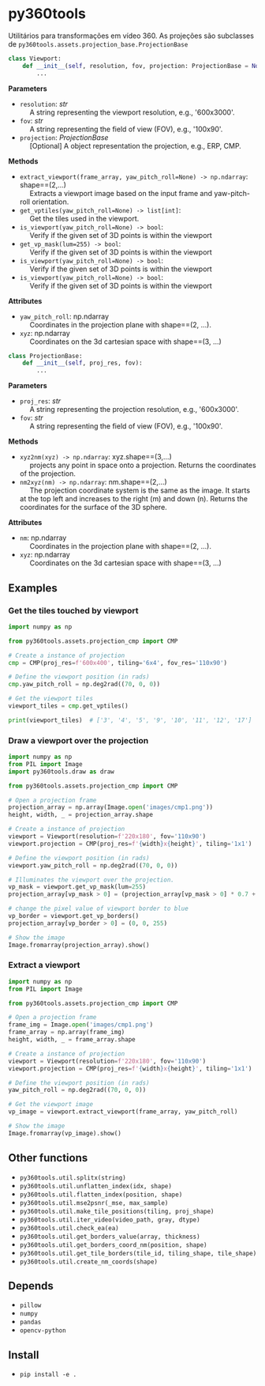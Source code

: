 # py360tools

Utilitários para transformações em vídeo 360. As projeções são subclasses de
`py360tools.assets.projection_base.ProjectionBase`

```python
class Viewport:
    def __init__(self, resolution, fov, projection: ProjectionBase = None):
        ...
```

**Parameters**

- `resolution`: _str_ <br>
  &nbsp;&nbsp;&nbsp;&nbsp; A string representing the viewport resolution, e.g.,
  '600x3000'.
- `fov`: _str_ <br>
  &nbsp;&nbsp;&nbsp;&nbsp; A string representing the field of view (FOV), e.g.,
  '100x90'.
- `projection`: _ProjectionBase_ <br>
  &nbsp;&nbsp;&nbsp;&nbsp; [Optional] A object representation the projection,
  e.g., ERP, CMP.

**Methods**

- `extract_viewport(frame_array, yaw_pitch_roll=None) -> np.ndarray`: shape==(2,...)<br>
  &nbsp;&nbsp;&nbsp;&nbsp; Extracts a viewport image based on the input frame and
  yaw-pitch-roll orientation.
- `get_vptiles(yaw_pitch_roll=None) -> list[int]`: <br>
  &nbsp;&nbsp;&nbsp;&nbsp; Get the tiles used in the viewport.
- `is_viewport(yaw_pitch_roll=None) -> bool`: <br>
  &nbsp;&nbsp;&nbsp;&nbsp; Verify if the given set of 3D points is within the viewport
- `get_vp_mask(lum=255) -> bool`: <br>
  &nbsp;&nbsp;&nbsp;&nbsp; Verify if the given set of 3D points is within the viewport
- `is_viewport(yaw_pitch_roll=None) -> bool`: <br>
  &nbsp;&nbsp;&nbsp;&nbsp; Verify if the given set of 3D points is within the viewport
- `is_viewport(yaw_pitch_roll=None) -> bool`: <br>
  &nbsp;&nbsp;&nbsp;&nbsp; Verify if the given set of 3D points is within the viewport

**Attributes**

- `yaw_pitch_roll`: np.ndarray<br>
  &nbsp;&nbsp;&nbsp;&nbsp; Coordinates in the projection plane with shape==(2, ...).
- `xyz`: np.ndarray<br>
  &nbsp;&nbsp;&nbsp;&nbsp; Coordinates on the 3d cartesian space with shape==(3, ...)

```python
class ProjectionBase:
    def __init__(self, proj_res, fov):
        ...
```

**Parameters**

- `proj_res`: _str_ <br>
  &nbsp;&nbsp;&nbsp;&nbsp; A string representing the projection resolution, e.g., '600x3000'.
- `fov`: _str_ <br>
  &nbsp;&nbsp;&nbsp;&nbsp; A string representing the field of view (FOV), e.g., '100x90'.

**Methods**

- `xyz2nm(xyz) -> np.ndarray`: xyz.shape==(3,...)<br>
  &nbsp;&nbsp;&nbsp;&nbsp; projects any point in space onto a projection. Returns
  the coordinates of the projection.
- `nm2xyz(nm) -> np.ndarray`: nm.shape==(2,...)<br>
  &nbsp;&nbsp;&nbsp;&nbsp; The projection coordinate system is the same as
  the image. It starts at the top left and increases to the right (m) and down (n).
  Returns the coordinates for the surface of the 3D sphere.

**Attributes**

- `nm`: np.ndarray<br>
  &nbsp;&nbsp;&nbsp;&nbsp; Coordinates in the projection plane with shape==(2, ...).
- `xyz`: np.ndarray<br>
  &nbsp;&nbsp;&nbsp;&nbsp; Coordinates on the 3d cartesian space with shape==(3, ...)

## Examples

### Get the tiles touched by viewport

```python
import numpy as np

from py360tools.assets.projection_cmp import CMP

# Create a instance of projection
cmp = CMP(proj_res=f'600x400', tiling='6x4', fov_res='110x90')

# Define the viewport position (in rads)
cmp.yaw_pitch_roll = np.deg2rad((70, 0, 0))

# Get the viewport tiles
viewport_tiles = cmp.get_vptiles()

print(viewport_tiles)  # ['3', '4', '5', '9', '10', '11', '12', '17']
```

### Draw a viewport over the projection

```python
import numpy as np
from PIL import Image
import py360tools.draw as draw

from py360tools.assets.projection_cmp import CMP

# Open a projection frame
projection_array = np.array(Image.open('images/cmp1.png'))
height, width, _ = projection_array.shape

# Create a instance of projection
viewport = Viewport(resolution=f'220x180', fov='110x90')
viewport.projection = CMP(proj_res=f'{width}x{height}', tiling='1x1')

# Define the viewport position (in rads)
viewport.yaw_pitch_roll = np.deg2rad((70, 0, 0))

# Illuminates the viewport over the projection.
vp_mask = viewport.get_vp_mask(lum=255)
projection_array[vp_mask > 0] = (projection_array[vp_mask > 0] * 0.7 + 255 * 0.3).astype('uint8')

# change the pixel value of viewport border to blue
vp_border = viewport.get_vp_borders()
projection_array[vp_border > 0] = (0, 0, 255)

# Show the image
Image.fromarray(projection_array).show()
```

### Extract a viewport

```python
import numpy as np
from PIL import Image

from py360tools.assets.projection_cmp import CMP

# Open a projection frame
frame_img = Image.open('images/cmp1.png')
frame_array = np.array(frame_img)
height, width, _ = frame_array.shape

# Create a instance of projection
viewport = Viewport(resolution=f'220x180', fov='110x90')
viewport.projection = CMP(proj_res=f'{width}x{height}', tiling='1x1')

# Define the viewport position (in rads)
yaw_pitch_roll = np.deg2rad((70, 0, 0))

# Get the viewport image
vp_image = viewport.extract_viewport(frame_array, yaw_pitch_roll)

# Show the image
Image.fromarray(vp_image).show()
```

## Other functions

- ```py360tools.util.splitx(string)```
- ```py360tools.util.unflatten_index(idx, shape)```
- ```py360tools.util.flatten_index(position, shape)```
- ```py360tools.util.mse2psnr(_mse, max_sample)```
- ```py360tools.util.make_tile_positions(tiling, proj_shape)```
- ```py360tools.util.iter_video(video_path, gray, dtype)```
- ```py360tools.util.check_ea(ea)```
- ```py360tools.util.get_borders_value(array, thickness)```
- ```py360tools.util.get_borders_coord_nm(position, shape)```
- ```py360tools.util.get_tile_borders(tile_id, tiling_shape, tile_shape)```
- ```py360tools.util.create_nm_coords(shape)```

## Depends

- `pillow`
- `numpy`
- `pandas`
- `opencv-python`

## Install

- `pip install -e .`

